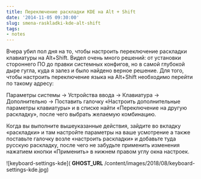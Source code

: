 ```yaml
---
title: Переключение раскладки KDE на Alt + Shift
date: '2014-11-05 09:30:00'
slug: smena-raskladki-kde-alt-shift
tags:
- notes
---
```


Вчера убил пол дня на то, чтобы настроить переключение раскладки клавиатуры на Alt+Shift. Видел очень много решений: от установки стороннего ПО до правки системных конфигов, но в самой глубокой дыре гугла, куда я залез и было найдено верное решение. Для того, чтобы настроить переключение языка на Alt+Shift необходимо перейти по такому адресу:

Параметры системы -\> Устройства ввода -\> Клавиатура -\> Дополнительно -\> Поставить галочку «Настроить дополнительные параметры клавиатуры» и в списке найти «Переключение на другую раскладку», после чего выбрать желаемую комбинацию.

Когда вы выполните вышеуказанные действия, зайдите во вкладку «раскладки» и там настройте параметры на ваше усмотрение а также поставьте галочку возле «настроить раскладки» и добавьте туда русскую раскладку, после чего не забудьте применить изменения нажатием кнопки «Применить» в нижнем правом углу окна настроек.

![keyboard-settings-kde]( __GHOST_URL__ /content/images/2018/08/keyboard-settings-kde.jpg)

<!--kg-card-end: markdown-->
